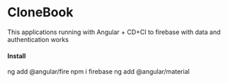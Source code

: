 # CloneBook

This applications running with Angular + CD+CI to firebase with data and authentication works

#### Install

ng add @angular/fire
npm i firebase
ng add @angular/material
